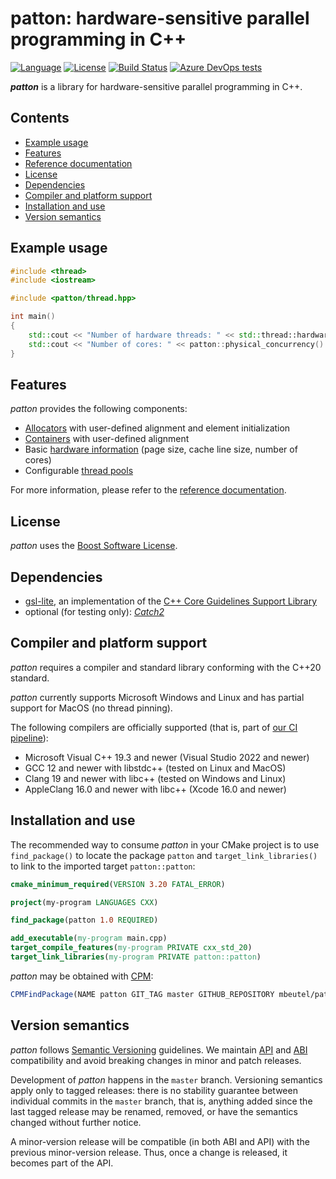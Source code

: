 ﻿# patton: hardware-sensitive parallel programming in C++

[![Language](https://img.shields.io/badge/language-C%2B%2B20%20-blue)](https://en.wikipedia.org/wiki/C%2B%2B#Standardization)
 [![License](https://img.shields.io/badge/license-Boost-green)](https://opensource.org/licenses/BSL-1.0)
 [![Build Status](https://dev.azure.com/moritzbeutel/patton/_apis/build/status/mbeutel.patton?branchName=master)](https://dev.azure.com/moritzbeutel/patton/_build/latest?definitionId=10&branchName=master)
 [![Azure DevOps tests](https://img.shields.io/azure-devops/tests/moritzbeutel/patton/10)](https://dev.azure.com/moritzbeutel/patton/_testManagement/runs)


***patton*** is a library for hardware-sensitive parallel programming in C++.


## Contents

- [Example usage](#example-usage)
- [Features](#features)
- [Reference documentation](doc/Reference.md)
- [License](#license)
- [Dependencies](#dependencies)
- [Compiler and platform support](#compiler-and-platform-support)
- [Installation and use](#installation-and-use)
- [Version semantics](#version-semantics)


## Example usage

```c++
#include <thread>
#include <iostream>

#include <patton/thread.hpp>

int main()
{
    std::cout << "Number of hardware threads: " << std::thread::hardware_concurrency() << "\n";
    std::cout << "Number of cores: " << patton::physical_concurrency() << "\n";
}
```


## Features

*patton* provides the following components:

- [Allocators](doc/Reference.md#allocators) with user-defined alignment and element initialization
- [Containers](doc/Reference.md#containers) with user-defined alignment
- Basic [hardware information](doc/Reference.md#hardware-information) (page size, cache line size, number of cores)
- Configurable [thread pools](doc/Reference.md#thread-pools)

For more information, please refer to the [reference documentation](doc/Reference.md).


## License

*patton* uses the [Boost Software License](LICENSE.txt).


## Dependencies

* [gsl-lite](https://github.com/gsl-lite/gsl-lite), an implementation of the [C++ Core Guidelines Support Library](https://isocpp.github.io/CppCoreGuidelines/CppCoreGuidelines#S-gsl)
* optional (for testing only): [*Catch2*](https://github.com/catchorg/Catch2)


## Compiler and platform support

*patton* requires a compiler and standard library conforming with the C++20 standard.

*patton* currently supports Microsoft Windows and Linux and has partial support for MacOS (no thread pinning).

The following compilers are officially supported (that is, part of
[our CI pipeline](https://dev.azure.com/moritzbeutel/patton/_build/latest?definitionId=10&branchName=master)):

- Microsoft Visual C++ 19.3 and newer (Visual Studio 2022 and newer)
- GCC 12 and newer with libstdc++ (tested on Linux and MacOS)
- Clang 19 and newer with libc++ (tested on Windows and Linux)
- AppleClang 16.0 and newer with libc++ (Xcode 16.0 and newer)


## Installation and use

The recommended way to consume *patton* in your CMake project is to use `find_package()` to locate the package `patton`
and `target_link_libraries()` to link to the imported target `patton::patton`:

```cmake
cmake_minimum_required(VERSION 3.20 FATAL_ERROR)

project(my-program LANGUAGES CXX)

find_package(patton 1.0 REQUIRED)

add_executable(my-program main.cpp)
target_compile_features(my-program PRIVATE cxx_std_20)
target_link_libraries(my-program PRIVATE patton::patton)
```

*patton* may be obtained with [CPM](https://github.com/cpm-cmake/CPM.cmake):
```cmake
CPMFindPackage(NAME patton GIT_TAG master GITHUB_REPOSITORY mbeutel/patton)
```


## Version semantics

*patton* follows [Semantic Versioning](https://semver.org/) guidelines. We maintain [API](https://en.wikipedia.org/wiki/Application_programming_interface) and
[ABI](https://en.wikipedia.org/wiki/Application_binary_interface) compatibility and avoid breaking changes in minor and patch releases.

Development of *patton* happens in the `master` branch. Versioning semantics apply only to tagged releases: there is no stability guarantee between individual
commits in the `master` branch, that is, anything added since the last tagged release may be renamed, removed, or have the semantics changed without further notice.

A minor-version release will be compatible (in both ABI and API) with the previous minor-version release. Thus, once a change is released, it becomes part of the API.
